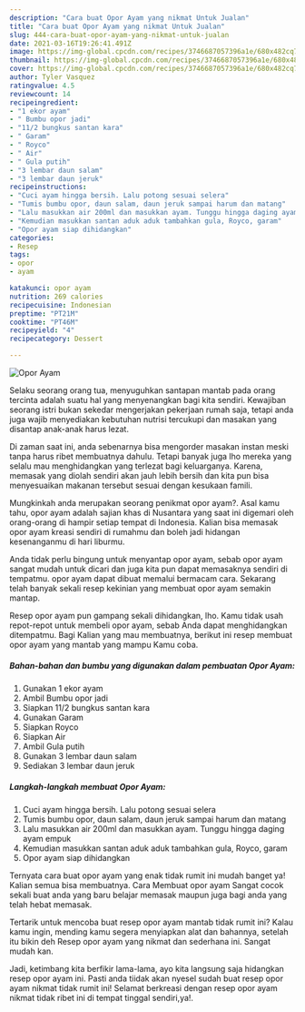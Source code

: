```yaml
---
description: "Cara buat Opor Ayam yang nikmat Untuk Jualan"
title: "Cara buat Opor Ayam yang nikmat Untuk Jualan"
slug: 444-cara-buat-opor-ayam-yang-nikmat-untuk-jualan
date: 2021-03-16T19:26:41.491Z
image: https://img-global.cpcdn.com/recipes/3746687057396a1e/680x482cq70/opor-ayam-foto-resep-utama.jpg
thumbnail: https://img-global.cpcdn.com/recipes/3746687057396a1e/680x482cq70/opor-ayam-foto-resep-utama.jpg
cover: https://img-global.cpcdn.com/recipes/3746687057396a1e/680x482cq70/opor-ayam-foto-resep-utama.jpg
author: Tyler Vasquez
ratingvalue: 4.5
reviewcount: 14
recipeingredient:
- "1 ekor ayam"
- " Bumbu opor jadi"
- "11/2 bungkus santan kara"
- " Garam"
- " Royco"
- " Air"
- " Gula putih"
- "3 lembar daun salam"
- "3 lembar daun jeruk"
recipeinstructions:
- "Cuci ayam hingga bersih. Lalu potong sesuai selera"
- "Tumis bumbu opor, daun salam, daun jeruk sampai harum dan matang"
- "Lalu masukkan air 200ml dan masukkan ayam. Tunggu hingga daging ayam empuk"
- "Kemudian masukkan santan aduk aduk tambahkan gula, Royco, garam"
- "Opor ayam siap dihidangkan"
categories:
- Resep
tags:
- opor
- ayam

katakunci: opor ayam 
nutrition: 269 calories
recipecuisine: Indonesian
preptime: "PT21M"
cooktime: "PT46M"
recipeyield: "4"
recipecategory: Dessert

---
```



![Opor Ayam](https://img-global.cpcdn.com/recipes/3746687057396a1e/680x482cq70/opor-ayam-foto-resep-utama.jpg)

Selaku seorang orang tua, menyuguhkan santapan mantab pada orang tercinta adalah suatu hal yang menyenangkan bagi kita sendiri. Kewajiban seorang istri bukan sekedar mengerjakan pekerjaan rumah saja, tetapi anda juga wajib menyediakan kebutuhan nutrisi tercukupi dan masakan yang disantap anak-anak harus lezat.

Di zaman  saat ini, anda sebenarnya bisa mengorder masakan instan meski tanpa harus ribet membuatnya dahulu. Tetapi banyak juga lho mereka yang selalu mau menghidangkan yang terlezat bagi keluarganya. Karena, memasak yang diolah sendiri akan jauh lebih bersih dan kita pun bisa menyesuaikan makanan tersebut sesuai dengan kesukaan famili. 



Mungkinkah anda merupakan seorang penikmat opor ayam?. Asal kamu tahu, opor ayam adalah sajian khas di Nusantara yang saat ini digemari oleh orang-orang di hampir setiap tempat di Indonesia. Kalian bisa memasak opor ayam kreasi sendiri di rumahmu dan boleh jadi hidangan kesenanganmu di hari liburmu.

Anda tidak perlu bingung untuk menyantap opor ayam, sebab opor ayam sangat mudah untuk dicari dan juga kita pun dapat memasaknya sendiri di tempatmu. opor ayam dapat dibuat memalui bermacam cara. Sekarang telah banyak sekali resep kekinian yang membuat opor ayam semakin mantap.

Resep opor ayam pun gampang sekali dihidangkan, lho. Kamu tidak usah repot-repot untuk membeli opor ayam, sebab Anda dapat menghidangkan ditempatmu. Bagi Kalian yang mau membuatnya, berikut ini resep membuat opor ayam yang mantab yang mampu Kamu coba.

<!--inarticleads1-->

##### Bahan-bahan dan bumbu yang digunakan dalam pembuatan Opor Ayam:

1. Gunakan 1 ekor ayam
1. Ambil  Bumbu opor jadi
1. Siapkan 11/2 bungkus santan kara
1. Gunakan  Garam
1. Siapkan  Royco
1. Siapkan  Air
1. Ambil  Gula putih
1. Gunakan 3 lembar daun salam
1. Sediakan 3 lembar daun jeruk




<!--inarticleads2-->

##### Langkah-langkah membuat Opor Ayam:

1. Cuci ayam hingga bersih. Lalu potong sesuai selera
1. Tumis bumbu opor, daun salam, daun jeruk sampai harum dan matang
1. Lalu masukkan air 200ml dan masukkan ayam. Tunggu hingga daging ayam empuk
1. Kemudian masukkan santan aduk aduk tambahkan gula, Royco, garam
1. Opor ayam siap dihidangkan




Ternyata cara buat opor ayam yang enak tidak rumit ini mudah banget ya! Kalian semua bisa membuatnya. Cara Membuat opor ayam Sangat cocok sekali buat anda yang baru belajar memasak maupun juga bagi anda yang telah hebat memasak.

Tertarik untuk mencoba buat resep opor ayam mantab tidak rumit ini? Kalau kamu ingin, mending kamu segera menyiapkan alat dan bahannya, setelah itu bikin deh Resep opor ayam yang nikmat dan sederhana ini. Sangat mudah kan. 

Jadi, ketimbang kita berfikir lama-lama, ayo kita langsung saja hidangkan resep opor ayam ini. Pasti anda tiidak akan nyesel sudah buat resep opor ayam nikmat tidak rumit ini! Selamat berkreasi dengan resep opor ayam nikmat tidak ribet ini di tempat tinggal sendiri,ya!.


